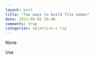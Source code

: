 ```yaml
---
layout: post
title: "Two ways to build file names"
date: 2013-06-05 20:40
comments: true
categories: objective-c tip
---
```


None


Use 


